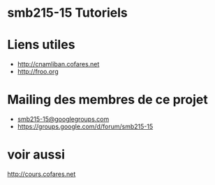# smb215-15 Tutoriels


# Liens utiles
* http://cnamliban.cofares.net
* http://froo.org

# Mailing des membres de ce projet
* smb215-15@googlegroups.com
* https://groups.google.com/d/forum/smb215-15

# voir aussi
  http://cours.cofares.net


